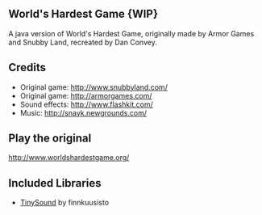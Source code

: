 World's Hardest Game {WIP}
--------------------
A java version of World's Hardest Game, originally made by Armor Games and Snubby Land, recreated by Dan Convey.

Credits
-------
- Original game: http://www.snubbyland.com/
- Original game: http://armorgames.com/
- Sound effects: http://www.flashkit.com/
- Music: http://snayk.newgrounds.com/

Play the original
-----------------
http://www.worldshardestgame.org/

Included Libraries
------------------
- [TinySound](https://github.com/finnkuusisto/TinySound) by finnkuusisto
